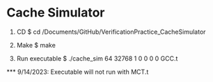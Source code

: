 # Cache Simulator

1) CD
$ cd /Documents/GitHub/VerificationPractice_CacheSimulator

2) Make
$ make

3) Run executable
$  ./cache_sim 64 32768 1 0 0 0 0 GCC.t

*** 9/14/2023: Executable will not run with MCT.t 



